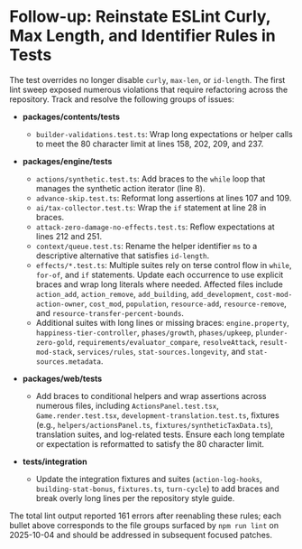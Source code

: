 # Follow-up: Reinstate ESLint Curly, Max Length, and Identifier Rules in Tests

The test overrides no longer disable `curly`, `max-len`, or `id-length`. The
first lint sweep exposed numerous violations that require refactoring across
the repository. Track and resolve the following groups of issues:

- **packages/contents/tests**
  - `builder-validations.test.ts`: Wrap long expectations or helper calls to
    meet the 80 character limit at lines 158, 202, 209, and 237.

- **packages/engine/tests**
  - `actions/synthetic.test.ts`: Add braces to the `while` loop that manages the
    synthetic action iterator (line 8).
  - `advance-skip.test.ts`: Reformat long assertions at lines 107 and 109.
  - `ai/tax-collector.test.ts`: Wrap the `if` statement at line 28 in braces.
  - `attack-zero-damage-no-effects.test.ts`: Reflow expectations at lines 212
    and 251.
  - `context/queue.test.ts`: Rename the helper identifier `ms` to a descriptive
    alternative that satisfies `id-length`.
  - `effects/*.test.ts`: Multiple suites rely on terse control flow in `while`,
    `for-of`, and `if` statements. Update each occurrence to use explicit
    braces and wrap long literals where needed. Affected files include
    `action_add`, `action_remove`, `add_building`, `add_development`,
    `cost-mod-action-owner`, `cost_mod`, `population`, `resource-add`,
    `resource-remove`, and `resource-transfer-percent-bounds`.
  - Additional suites with long lines or missing braces: `engine.property`,
    `happiness-tier-controller`, `phases/growth`, `phases/upkeep`,
    `plunder-zero-gold`, `requirements/evaluator_compare`, `resolveAttack`,
    `result-mod-stack`, `services/rules`, `stat-sources.longevity`, and
    `stat-sources.metadata`.

- **packages/web/tests**
  - Add braces to conditional helpers and wrap assertions across numerous files,
    including `ActionsPanel.test.tsx`, `Game.render.test.tsx`,
    `development-translation.test.ts`, fixtures (e.g.,
    `helpers/actionsPanel.ts`, `fixtures/syntheticTaxData.ts`), translation
    suites, and log-related tests. Ensure each long template or expectation is
    reformatted to satisfy the 80 character limit.

- **tests/integration**
  - Update the integration fixtures and suites (`action-log-hooks`,
    `building-stat-bonus`, `fixtures.ts`, `turn-cycle`) to add braces and break
    overly long lines per the repository style guide.

The total lint output reported 161 errors after reenabling these rules; each
bullet above corresponds to the file groups surfaced by `npm run lint` on
2025-10-04 and should be addressed in subsequent focused patches.
